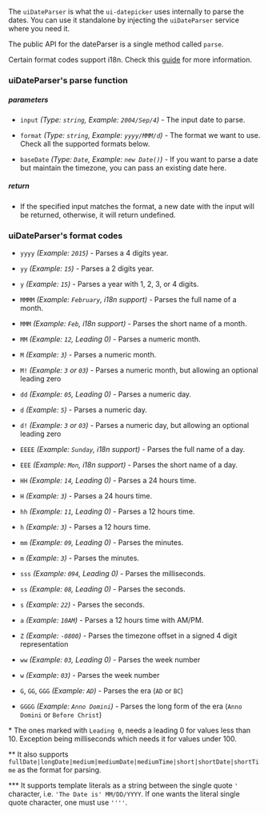 The `uiDateParser` is what the `ui-datepicker` uses internally to parse the dates. You can use it standalone by injecting the `uiDateParser` service where you need it.

The public API for the dateParser is a single method called `parse`.

Certain format codes support i18n. Check this [guide](https://docs.angularjs.org/guide/i18n) for more information.

### uiDateParser's parse function

##### parameters

* `input`
  _(Type: `string`, Example: `2004/Sep/4`)_ -
  The input date to parse.

* `format`
  _(Type: `string`, Example: `yyyy/MMM/d`)_ -
  The format we want to use. Check all the supported formats below.

* `baseDate`
  _(Type: `Date`, Example: `new Date()`)_ -
  If you want to parse a date but maintain the timezone, you can pass an existing date here.

##### return

* If the specified input matches the format, a new date with the input will be returned, otherwise, it will return undefined.

### uiDateParser's format codes

* `yyyy`
  _(Example: `2015`)_ -
  Parses a 4 digits year.

* `yy`
  _(Example: `15`)_ -
  Parses a 2 digits year.

* `y`
  _(Example: `15`)_ -
  Parses a year with 1, 2, 3, or 4 digits.

* `MMMM`
  _(Example: `February`, i18n support)_ -
  Parses the full name of a month.

* `MMM`
  _(Example: `Feb`, i18n support)_ -
  Parses the short name of a month.

* `MM`
  _(Example: `12`, Leading 0)_ -
  Parses a numeric month.

* `M`
  _(Example: `3`)_ -
  Parses a numeric month.

* `M!`
  _(Example: `3` or `03`)_ -
  Parses a numeric month, but allowing an optional leading zero

* `dd`
  _(Example: `05`, Leading 0)_ -
  Parses a numeric day.

* `d`
  _(Example: `5`)_ -
  Parses a numeric day.

* `d!`
  _(Example: `3` or `03`)_ -
  Parses a numeric day, but allowing an optional leading zero

* `EEEE`
  _(Example: `Sunday`, i18n support)_ -
  Parses the full name of a day.

* `EEE`
  _(Example: `Mon`, i18n support)_ -
  Parses the short name of a day.

* `HH`
  _(Example: `14`, Leading 0)_ -
  Parses a 24 hours time.

* `H`
  _(Example: `3`)_ -
  Parses a 24 hours time.

* `hh`
  _(Example: `11`, Leading 0)_ -
  Parses a 12 hours time.

* `h`
  _(Example: `3`)_ -
  Parses a 12 hours time.

* `mm`
  _(Example: `09`, Leading 0)_ -
  Parses the minutes.

* `m`
  _(Example: `3`)_ -
  Parses the minutes.

* `sss`
  _(Example: `094`, Leading 0)_ -
  Parses the milliseconds.

* `ss`
  _(Example: `08`, Leading 0)_ -
  Parses the seconds.

* `s`
  _(Example: `22`)_ -
  Parses the seconds.

* `a`
  _(Example: `10AM`)_ -
  Parses a 12 hours time with AM/PM.

* `Z`
  _(Example: `-0800`)_ -
  Parses the timezone offset in a signed 4 digit representation

* `ww`
  _(Example: `03`, Leading 0)_ -
  Parses the week number

* `w`
  _(Example: `03`)_ -
  Parses the week number

* `G`, `GG`, `GGG`
  _(Example: `AD`)_ -
  Parses the era (`AD` or `BC`)
* `GGGG`
  _(Example: `Anno Domini`)_ -
  Parses the long form of the era (`Anno Domini` or `Before Christ`)

\* The ones marked with `Leading 0`, needs a leading 0 for values less than 10. Exception being milliseconds which needs it for values under 100.

\** It also supports `fullDate|longDate|medium|mediumDate|mediumTime|short|shortDate|shortTime` as the format for parsing.

\*** It supports template literals as a string between the single quote `'` character, i.e. `'The Date is' MM/DD/YYYY`. If one wants the literal single quote character, one must use `''''`.
